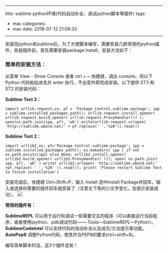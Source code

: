 
---
title: sublime python环境(代码自动补全，调试python脚本等插件)
tags:
  - mac
categories:
  - mac
date: 2018-07-12 21:09:33
---

安装完python和sublime后，为了方便脚本编写，需要安装几款常用的python插件，安装插件前，首先需要安装package install，安装方法如下：

### 简单的安装方法：

从菜单 View - Show Console 或者 ctrl + ~ 快捷键，调出 console。将以下 Python 代码粘贴进去并 enter 执行，不出意外即完成安装。以下提供 ST3 和 ST2 的安装代码：

**Sublime Text 3：**

```
import urllib.request,os; pf = 'Package Control.sublime-package'; ipp = sublime.installed_packages_path(); urllib.request.install_opener( urllib.request.build_opener( urllib.request.ProxyHandler()) ); open(os.path.join(ipp, pf), 'wb').write(urllib.request.urlopen( 'http://sublime.wbond.net/' + pf.replace(' ','%20')).read())
```

**Sublime Text 2：**

```
import urllib2,os; pf='Package Control.sublime-package'; ipp = sublime.installed_packages_path(); os.makedirs( ipp ) if not os.path.exists(ipp) else None; urllib2.install_opener( urllib2.build_opener( urllib2.ProxyHandler( ))); open( os.path.join( ipp, pf), 'wb' ).write( urllib2.urlopen( 'http://sublime.wbond.net/' +pf.replace( ' ','%20' )).read()); print( 'Please restart Sublime Text to finish installation')
```

安装完成后，快捷键 Ctrl+Shift+P，输入 install 选中Install Package并回车，输入或选择你需要的插件回车就安装了（注意左下角的小文字变化，会提示安装成功）。 
![](/../images/WX20180712-104739.png)

**常用的插件有：**

**SublimeREPL** 可以用于运行和调试一些需要交互的程序（可以直接运行当前程序，或者使用ipython、pdb调试代码——-Tools—SublimeREPL—Python）。 
**SublimeCodeIntel** 可以支持代码的自动补全以及成员/方法提示等功能。 
**AutoPep8** 调整Python代码，使其符合PEP8的要求(ctrl+shift+8)。

编写简单脚本的话，这3个插件足矣！


